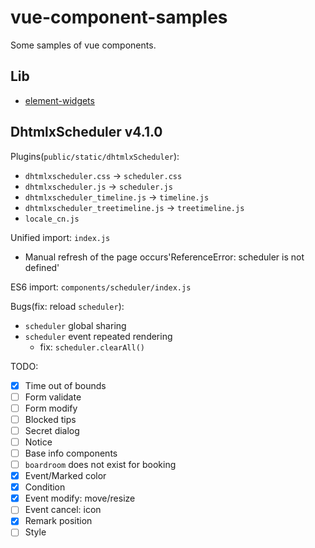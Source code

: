 # vue-component-samples

Some samples of vue components.

## Lib

- [element-widgets](https://github.com/THRAEX-70/element-widgets)

## DhtmlxScheduler v4.1.0

Plugins(`public/static/dhtmlxScheduler`):

- `dhtmlxscheduler.css` -> `scheduler.css`
- `dhtmlxscheduler.js` -> `scheduler.js`
- `dhtmlxscheduler_timeline.js` -> `timeline.js`
- `dhtmlxscheduler_treetimeline.js` -> `treetimeline.js`
- `locale_cn.js`

Unified import: `index.js`
  - Manual refresh of the page occurs'ReferenceError: scheduler is not defined'

ES6 import: `components/scheduler/index.js`

Bugs(fix: reload `scheduler`):
- `scheduler` global sharing
- `scheduler` event repeated rendering
  - fix: `scheduler.clearAll()`

TODO:
- [X] Time out of bounds
- [ ] Form validate
- [ ] Form modify
- [ ] Blocked tips
- [ ] Secret dialog
- [ ] Notice
- [ ] Base info components
- [ ] `boardroom` does not exist for booking
- [X] Event/Marked color
- [X] Condition
- [X] Event modify: move/resize
- [ ] Event cancel: icon
- [X] Remark position
- [ ] Style

